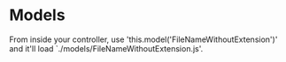 Models
===

From inside your controller, use 'this.model('FileNameWithoutExtension')' and it'll load `./models/FileNameWithoutExtension.js'.